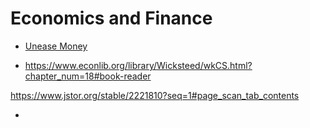 # Economics and Finance

- [Unease Money](https://uneasymoney.com/)

- https://www.econlib.org/library/Wicksteed/wkCS.html?chapter_num=18#book-reader

https://www.jstor.org/stable/2221810?seq=1#page_scan_tab_contents

- 

